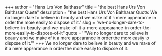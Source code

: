 +++
author = "Hans Urs Von Balthasar"
title = "the best Hans Urs Von Balthasar Quote"
description = "the best Hans Urs Von Balthasar Quote: We no longer dare to believe in beauty and we make of it a mere appearance in order the more easily to dispose of it."
slug = "we-no-longer-dare-to-believe-in-beauty-and-we-make-of-it-a-mere-appearance-in-order-the-more-easily-to-dispose-of-it"
quote = '''We no longer dare to believe in beauty and we make of it a mere appearance in order the more easily to dispose of it.'''
+++
We no longer dare to believe in beauty and we make of it a mere appearance in order the more easily to dispose of it.
